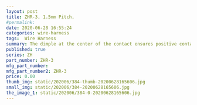 ```yaml
---
layout: post
title: ZHR-3, 1.5mm Pitch, 
#permalink: 
date: 2020-06-28 16:55:24
categories: wire-harness
tags:  Wire Harness
summary: The dimple at the center of the contact ensures positive contact and low contact resistance at all times
published: true 
series: ZH
part_number: ZHR-3
mfg_part_number: 
mfg_part_number2: ZHR-3
price: 0.00
thumb_img: static/202006/384-thumb-20200628165606.jpg
small_img: static/202006/384-20200628165606.jpg
the_image_1: static/202006/384-0-20200628165606.jpg
---
```



